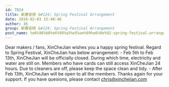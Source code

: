 ```yaml
---
id: 7824
title: 新春安排 &#124; Spring Festival Arrangement
date: 2016-02-03 15:40:46
author: 36
group: 新春安排 &#124; Spring Festival Arrangement
post_name: %e6%96%b0%e6%98%a5%e5%ae%89%e6%8e%92-spring-festival-arrangement
---
```


Dear makers / fans, XinCheJian wishes you a happy spring festival. Regard to Spring Festival, XinCheJian has below arrangement: - Feb 5th to Feb 13th, XinCheJian will be officially closed. During which time, electricity and water are still on. Members who have cards can still access XinCheJian 24 hours. Due to cleaners are off, please keep the space clean and tidy. - After Feb 13th, XinCheJian will be open to all the members. Thanks again for your support. If you have quesions, please contact chris@xinchejian.com